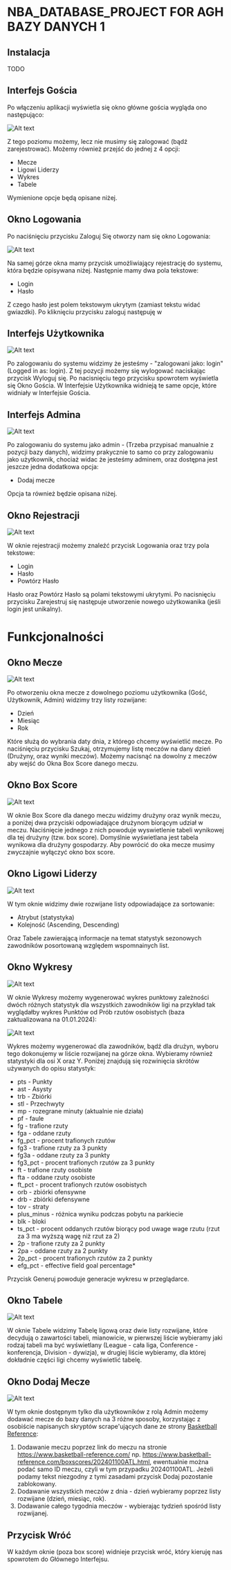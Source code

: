 # NBA_DATABASE_PROJECT FOR AGH BAZY DANYCH 1

## Instalacja
TODO

## Interfejs Gościa
Po włączeniu aplikacji wyświetla się okno główne gościa wygląda ono następująco:

![Alt text](DOC_IMAGES/Interfejs_Gosc.png)

Z tego poziomu możemy, lecz nie musimy się zalogować (bądź zarejestrować). Możemy również przejść do jednej z 4 opcji:
- Mecze
- Ligowi Liderzy
- Wykres
- Tabele

Wymienione opcje będą opisane niżej.

## Okno Logowania
Po naciśnięciu przycisku Zaloguj Się otworzy nam się okno Logowania:

![Alt text](DOC_IMAGES/Logowanie_User.png)

Na samej górze okna mamy przycisk umożliwiający rejestrację do systemu, która będzie opisywana niżej.
Następnie mamy dwa pola tekstowe:
- Login
- Hasło

Z czego hasło jest polem tekstowym ukrytym (zamiast tekstu widać gwiazdki).
Po kliknięciu przycisku zaloguj następuję w

## Interfejs Użytkownika

![Alt text](DOC_IMAGES/Interfejs_User.png)

Po zalogowaniu do systemu widzimy że jesteśmy - "zalogowani jako: login" (Logged in as: login). Z tej pozycji możemy się wylogować naciskając przycisk Wyloguj się. Po nacisnięciu tego przycisku spowrotem wyświetla się Okno Gościa.
W Interfejsie Użytkownika widnieją te same opcje, które widniały w Interfejsie Gościa.

## Interfejs Admina

![Alt text](DOC_IMAGES/Interfejs_Admin.png)

Po zalogowaniu do systemu jako admin - (Trzeba przypisać manualnie z pozycji bazy danych), widzimy prakycznie to samo co przy zalogowaniu jako użytkownik, chociaż widac że jesteśmy adminem, oraz dostępna jest jeszcze jedna dodatkowa opcja:
- Dodaj mecze

Opcja ta również będzie opisana niżej.

## Okno Rejestracji

![Alt text](DOC_IMAGES/Rejestracja_user.png)

W oknie rejestracji możemy znaleźć przycisk Logowania oraz trzy pola tekstowe:
- Login
- Hasło
- Powtórz Hasło

Hasło oraz Powtórz Hasło są polami tekstowymi ukrytymi.
Po nacisnięciu przycisku Zarejestruj się następuje utworzenie nowego użytkowanika (jeśli login jest unikalny).

# Funkcjonalności

## Okno Mecze

![Alt text](DOC_IMAGES/Okno_Mecze.png)

Po otworzeniu okna mecze z dowolnego poziomu użytkownika (Gość, Użytkownik, Admin) widzimy trzy listy rozwijane:
- Dzień
- Miesiąc
- Rok

Które służą do wybrania daty dnia, z którego chcemy wyświetlić mecze.
Po naciśnięciu przycisku Szukaj, otrzymujemy listę meczów na dany dzień (Drużyny, oraz wyniki meczów). Możemy nacisnąć na dowolny z meczów aby wejść do Okna Box Score danego meczu.

## Okno Box Score

![Alt text](DOC_IMAGES/Okno_Box_Score.png)

W oknie Box Score dla danego meczu widzimy drużyny oraz wynik meczu, a poniżej dwa przyciski odpowiadające drużynom biorącym udział w meczu.
Naciśnięcie jednego z nich powoduje wyswietlenie tabeli wynikowej dla tej drużyny (tzw. box score).
Domyślnie wyświetlana jest tabela wynikowa dla drużyny gospodarzy.
Aby powrócić do oka mecze musimy zwyczajnie wyłączyć okno box score.

## Okno Ligowi Liderzy

![Alt text](DOC_IMAGES/Okno_Ligowi_Liderzy.png)

W tym oknie widzimy dwie rozwijane listy odpowiadające za sortowanie:
- Atrybut (statystyka)
- Kolejność (Ascending, Descending)

Oraz Tabele zawierającą informacje na temat statystyk sezonowych zawodników posortowaną względem wspomnainych list.

## Okno Wykresy

![Alt text](DOC_IMAGES/Okno_Wykresy.png)

W oknie Wykresy możemy wygenerować wykres punktowy zależności dwóch różnych statystyk dla wszystkich zawodników ligi na przykład tak wyglądałby wykres Punktów od Prób rzutów osobistych (baza zaktualizowana na 01.01.2024):

![Alt text](DOC_IMAGES/Wykres.png)

Wykres możemy wygenerować dla zawodników, bądź dla drużyn, wyboru tego dokonujemy w liście rozwijanej na górze okna. Wybieramy również statystyki dla osi X oraz Y.
Poniżej znajdują się rozwinięcia skrótów używanych do opisu statystyk:
- pts - Punkty
- ast - Asysty
- trb - Zbiórki
- stl - Przechwyty
- mp - rozegrane minuty (aktualnie nie działa)
- pf - faule
- fg - trafione rzuty
- fga - oddane rzuty
- fg_pct - procent trafionych rzutów
- fg3 - trafione rzuty za 3 punkty
- fg3a - oddane rzuty za 3 punkty
- fg3_pct - procent trafionych rzutów za 3 punkty
- ft - trafione rzuty osobiste
- fta - oddane rzuty osobiste
- ft_pct - procent trafionych rzutów osobistych
- orb - zbiórki ofensywne
- drb - zbiórki defensywne
- tov - straty
- plus_minus - różnica wyniku podczas pobytu na parkiecie
- blk - bloki
- ts_pct - procent oddanych rzutów biorący pod uwage wage rzutu (rzut za 3 ma wyższą wagę niż rzut za 2)
- 2p - trafione rzuty za 2 punkty
- 2pa - oddane rzuty za 2 punkty
- 2p_pct - procent trafionych rzutów za 2 punkty
- efg_pct - effective field goal percentage*

Przycisk Generuj powoduje generacje wykresu w przeglądarce.

## Okno Tabele

![Alt text](DOC_IMAGES/Okno_Tabele.png)

W oknie Tabele widzimy Tabelę ligową oraz dwie listy rozwijane, które decydują o zawartości tabeli, mianowicie, w pierwszej liście wybieramy jaki rodzaj tabeli ma być wyświetlany (League - cała liga, Conference - konferencja, Division - dywizja), w drugiej liście wybieramy, dla której dokładnie części ligi chcemy wyświetlić tabelę.

## Okno Dodaj Mecze

![Alt text](DOC_IMAGES/Okno_Dodaj_Mecze.png)

W tym oknie dostępnym tylko dla użytkowników z rolą Admin możemy dodawać mecze do bazy danych na 3 różne sposoby, korzystając z osobiście napisanych skryptów scrape'ujących dane ze strony [Basketball Reference](https://www.basketball-reference.com/):
1. Dodawanie meczu poprzez link do meczu na stronie https://www.basketball-reference.com/ np. https://www.basketball-reference.com/boxscores/202401100ATL.html, ewentualnie można podać samo ID meczu, czyli w tym przypadku 202401100ATL. Jeżeli podamy tekst niezgodny z tymi zasadami przycisk Dodaj pozostanie zablokowany.
2. Dodawanie wszystkich meczów z dnia - dzień wybieramy poprzez listy rozwijane (dzień, miesiąc, rok).
3. Dodawanie całego tygodnia meczów - wybierając tydzień spośród listy rozwijanej.

## Przycisk Wróć
W każdym oknie (poza box score) widnieje przycisk wróć, który kieruję nas spowrotem do Głównego Interfejsu. 
